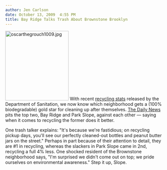 ```yaml
---
author: Jen Carlson
date: October 13, 2009  4:55 PM
title: Bay Ridge Talks Trash About Brownstone Brooklyn
---
```


<p><span class="mt-enclosure mt-enclosure-image" style="display: inline;"> <img alt="oscarthegrouch1009.jpg" src="https://web.archive.org/web/20110811062659im_/http://gothamist.com/attachments/arts_jen/oscarthegrouch1009.jpg" width="200" height="220" class="image-left"> </span>With recent <a href="https://web.archive.org/web/20110811062659/http://gothamist.com/2009/10/05/new_yorkers_not_so_good_at_recyclin.php">recycling stats</a> released by the Department of Sanitation, we now know which neighborhood gets a (100% biodegradable) gold star for cleaning up after themselves. <a href="https://web.archive.org/web/20110811062659/http://www.nydailynews.com/ny_local/brooklyn/2009/10/13/2009-10-13_bay_ridge_is_tops_in_recycling_.html">The Daily News</a> pits the top two, Bay Ridge and Park Slope, against each other &#x2014; saying when it comes to recycling the former does it better.</p>

<p>One trash talker explains: &quot;It&apos;s because we&apos;re fastidious; on recycling pickup days, you&apos;ll see our perfectly cleaned-out bottles and peanut butter jars on the street.&quot; Perhaps in part because of their attention to detail, they are #1 in recycling, whereas the slackers in Park Slope came in 2nd, recycling a full 4% less. One shocked resident of the Brownstone neighborhood says, &quot;I&apos;m surprised we didn&apos;t come out on top; we pride ourselves on environmental awareness.&quot; Step it up, Slope.</p>